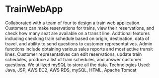 # TrainWebApp
Collaborated with a team of four to design a train web application. Customers can make reservations for trains, view their reservations, and check how many seat are available on a transit line. Addtional features including checking train schedule based on origin, destination, data of travel, and ability to send questions to customer representatives. Admin functions include obtaining various sales reports and most active transit lines. Customer representatives can edit reservations, update train schedules, produce a list of train schedules, and answer customer questions. We utilized mySQL to store all the data. 
Technologies Used: Java, JSP, AWS EC2, AWS RDS, mySQL, HTML, Apache Tomcat 
